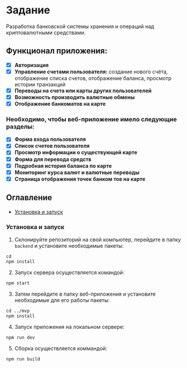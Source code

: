 # Задание

Разработка банковской системы хранения и операций над криптовалютными средствами.

## Функционал приложения:

*   [x] **Авторизация**
*   [x] **Управление счетами пользователя:** создание нового счёта, отображение списка  счетов, отображение баланса, просмотр истории транзакций
*   [x] **Переводы на счета или карты других пользователей**
*   [x] **Возможность производить валютные обмены**
*   [x] **Отображение банкоматов на карте**

### Необходимо, чтобы веб-приложение имело следующие разделы:
*   [x] **Форма входа пользователя**
*   [x] **Список счетов пользователя**
*   [x] **Просмотр информации о существующей карте**
*   [x] **Форма для перевода средств**
*   [x] **Подробная история баланса по карте**
*   [x] **Мониторинг курса валют и валютные переводы**
*   [x] **Страница отображения точек банком тов на карте**

## Оглавление

*   [Установка и запуск](#установка-и-запуск)


### Установка и запуск

1.  Склонируйте репозиторий на свой компьютер, перейдите в папку `backend` и установите необходимые пакеты:
```shell
cd
npm install
```

2.  Запуск сервера осуществляется командой:
```shell
npm start
```

3.  Затем перейдите в папку веб-приложения и установите необходимые для его работы пакеты:
```shell
cd ../mvp
npm install
```
4. Запуск приложения на локальном сервере:
```shell
npm run dev
```
5. Сборка осуществляется коммандой:
```shell
npm run build
```
